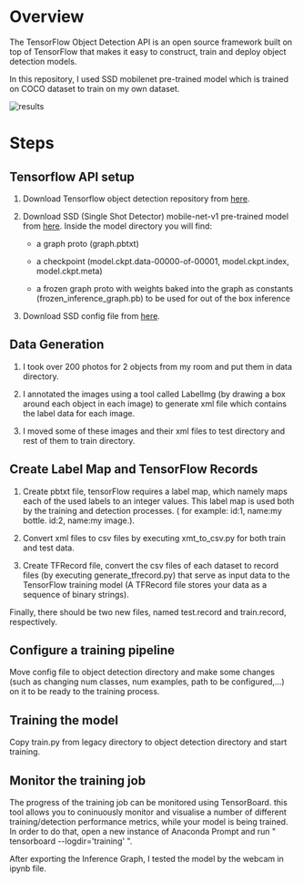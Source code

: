 # Overview
The TensorFlow Object Detection API is an open source framework built on top of TensorFlow that makes it easy to construct, train and deploy object detection   models.

In this repository, I used SSD mobilenet pre-trained model which is trained on COCO dataset to train on my own dataset.

![results](webcam_results/result4)


# Steps

## Tensorflow API setup

1. Download Tensorflow object detection repository from [here](https://github.com/tensorflow/models).

2. Download SSD (Single Shot Detector) mobile-net-v1 pre-trained model from [here](http://download.tensorflow.org/models/object_detection/ssd_mobilenet_v1_coco_2018_01_28.tar.gz). Inside the model directory you will find:
    
     * a graph proto (graph.pbtxt)
     
     * a checkpoint (model.ckpt.data-00000-of-00001, model.ckpt.index, model.ckpt.meta)
     
     * a frozen graph proto with weights baked into the graph as constants (frozen_inference_graph.pb) to be used for out of the box inference
     

3. Download SSD config file from [here](https://github.com/tensorflow/models/blob/master/research/object_detection/samples/configs/ssd_mobilenet_v1_coco.config).

## Data Generation

1. I took over 200 photos for 2 objects from my room and put them in data directory.

2. I annotated the images using a tool called LabelImg (by drawing a box around each object in each image) to generate xml file which contains the label data for each image.

3. I moved some of these images and their xml files to test directory and rest of them to train directory.

## Create Label Map and TensorFlow Records

1. Create pbtxt file, tensorFlow requires a label map, which namely maps each of the used labels to an integer values. This label map is used both by the training and detection processes. ( for example: id:1, name:my bottle. id:2, name:my image.).

2. Convert xml files to csv files by executing xmt_to_csv.py for both train and test data.

3. Create TFRecord file, convert the csv files of each dataset to record files (by executing generate_tfrecord.py) that serve as input data to the TensorFlow training model (A TFRecord file stores your data as a sequence of binary strings).

Finally, there should be two new files, named test.record and train.record, respectively.

## Configure a training pipeline
Move config file to object detection directory and make some changes (such as changing num classes, num examples, path to be configured,...) on it to be ready to the training process.

## Training the model
Copy train.py from legacy directory to object detection directory and start training.

## Monitor the training job
The progress of the training job can be monitored using TensorBoard. this tool allows you to coninuously monitor and visualise a number of different training/detection performance metrics, while your model is being trained. In order to do that, open a new instance of Anaconda Prompt and run " tensorboard --logdir='training' ".



After exporting the Inference Graph, I tested the model by the webcam in ipynb file.




 


